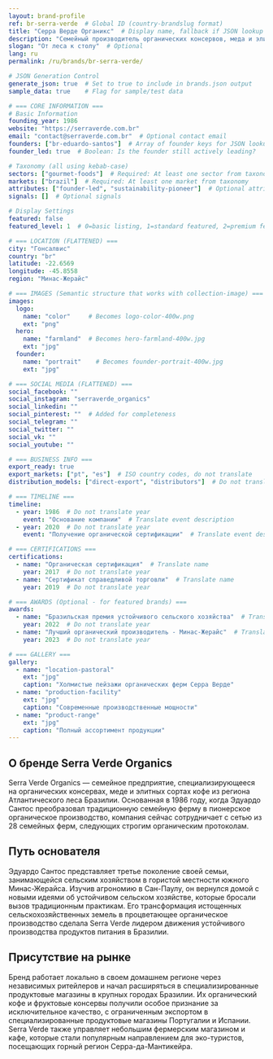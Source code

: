 ```yaml
---
layout: brand-profile
ref: br-serra-verde  # Global ID (country-brandslug format)
title: "Серра Верде Органикс"  # Display name, fallback if JSON lookup fails
description: "Семейный производитель органических консервов, меда и элитного кофе из региона Атлантического леса Бразилии."
slogan: "От леса к столу"  # Optional
lang: ru
permalink: /ru/brands/br-serra-verde/

# JSON Generation Control
generate_json: true  # Set to true to include in brands.json output
sample_data: true    # Flag for sample/test data

# === CORE INFORMATION ===
# Basic Information
founding_year: 1986
website: "https://serraverde.com.br"
email: "contact@serraverde.com.br"  # Optional contact email
founders: ["br-eduardo-santos"]  # Array of founder keys for JSON lookup
founder_led: true  # Boolean: Is the founder still actively leading?

# Taxonomy (all using kebab-case)
sectors: ["gourmet-foods"]  # Required: At least one sector from taxonomy
markets: ["brazil"]  # Required: At least one market from taxonomy
attributes: ["founder-led", "sustainability-pioneer"]  # Optional attributes
signals: []  # Optional signals

# Display Settings
featured: false
featured_level: 1  # 0=basic listing, 1=standard featured, 2=premium featured

# === LOCATION (FLATTENED) ===
city: "Гонсалвис"
country: "br"
latitude: -22.6569
longitude: -45.8558
region: "Минас-Жерайс"

# === IMAGES (Semantic structure that works with collection-image) ===
images:
  logo:
    name: "color"     # Becomes logo-color-400w.png
    ext: "png"
  hero:
    name: "farmland"  # Becomes hero-farmland-400w.jpg
    ext: "jpg"
  founder:
    name: "portrait"    # Becomes founder-portrait-400w.jpg
    ext: "jpg"

# === SOCIAL MEDIA (FLATTENED) ===
social_facebook: ""
social_instagram: "serraverde_organics"
social_linkedin: ""
social_pinterest: ""  # Added for completeness
social_telegram: ""
social_twitter: ""
social_vk: ""
social_youtube: ""

# === BUSINESS INFO ===
export_ready: true
export_markets: ["pt", "es"]  # ISO country codes, do not translate
distribution_models: ["direct-export", "distributors"]  # Do not translate codes

# === TIMELINE ===
timeline:
  - year: 1986  # Do not translate year
    event: "Основание компании"  # Translate event description
  - year: 2020  # Do not translate year
    event: "Получение органической сертификации"  # Translate event description

# === CERTIFICATIONS ===
certifications:
  - name: "Органическая сертификация"  # Translate name
    year: 2017  # Do not translate year
  - name: "Сертификат справедливой торговли"  # Translate name
    year: 2019  # Do not translate year

# === AWARDS (Optional - for featured brands) ===
awards:
  - name: "Бразильская премия устойчивого сельского хозяйства"  # Translate name
    year: 2022  # Do not translate year
  - name: "Лучший органический производитель - Минас-Жерайс"  # Translate name
    year: 2023  # Do not translate year

# === GALLERY ===
gallery:
  - name: "location-pastoral"
    ext: "jpg"
    caption: "Холмистые пейзажи органических ферм Серра Верде"
  - name: "production-facility"
    ext: "jpg"
    caption: "Современные производственные мощности"
  - name: "product-range"
    ext: "jpg"
    caption: "Полный ассортимент продукции"
---
```


## О бренде Serra Verde Organics

Serra Verde Organics — семейное предприятие, специализирующееся на органических консервах, меде и элитных сортах кофе из региона Атлантического леса Бразилии. Основанная в 1986 году, когда Эдуардо Сантос преобразовал традиционную семейную ферму в пионерское органическое производство, компания сейчас сотрудничает с сетью из 28 семейных ферм, следующих строгим органическим протоколам.

## Путь основателя

Эдуардо Сантос представляет третье поколение своей семьи, занимающейся сельским хозяйством в гористой местности южного Минас-Жерайса. Изучив агрономию в Сан-Паулу, он вернулся домой с новыми идеями об устойчивом сельском хозяйстве, которые бросали вызов традиционным практикам. Его трансформация истощенных сельскохозяйственных земель в процветающее органическое производство сделала Serra Verde лидером движения устойчивого производства продуктов питания в Бразилии.

## Присутствие на рынке

Бренд работает локально в своем домашнем регионе через независимых ритейлеров и начал расширяться в специализированные продуктовые магазины в крупных городах Бразилии. Их органический кофе и фруктовые консервы получили особое признание за исключительное качество, с ограниченным экспортом в специализированные продуктовые магазины Португалии и Испании. Serra Verde также управляет небольшим фермерским магазином и кафе, которые стали популярным направлением для эко-туристов, посещающих горный регион Серра-да-Мантикейра.
